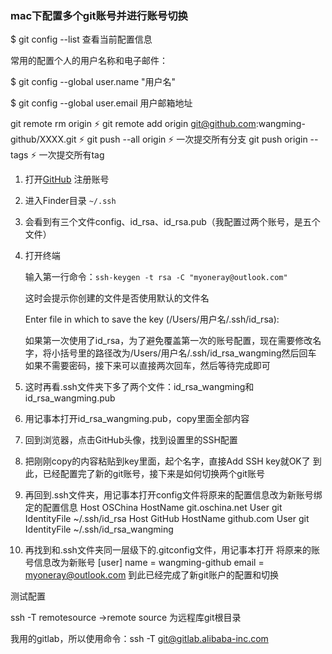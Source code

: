### mac下配置多个git账号并进行账号切换



$ git config --list 查看当前配置信息 

常用的配置个人的用户名称和电子邮件：

$ git config --global user.name "用户名"

$ git config --global user.email 用户邮箱地址



git    remote rm  origin  ⚡ 
git remote add origin git@github.com:wangming-github/XXXX.git ⚡ 
git push --all  origin ⚡     一次提交所有分支
git push origin --tags   ⚡  一次提交所有tag







1. 打开[GitHub](https://link.jianshu.com/?t=https://github.com) 注册账号

2. 进入Finder目录 `~/.ssh`

3. 会看到有三个文件config、id_rsa、id_rsa.pub（我配置过两个账号，是五个文件）

4. 打开终端 

   输入第一行命令：`ssh-keygen -t rsa -C "myoneray@outlook.com"`

   这时会提示你创建的文件是否使用默认的文件名

   Enter file in which to save the key (/Users/用户名/.ssh/id_rsa):

   如果第一次使用了id_rsa，为了避免覆盖第一次的账号配置，现在需要修改名字，将小括号里的路径改为/Users/用户名/.ssh/id_rsa_wangming然后回车
   如果不需要密码，接下来可以直接两次回车，然后等待完成即可

5. 这时再看.ssh文件夹下多了两个文件：id_rsa_wangming和id_rsa_wangming.pub

6. 用记事本打开id_rsa_wangming.pub，copy里面全部内容

7. 回到浏览器，点击GitHub头像，找到设置里的SSH配置

8. 把刚刚copy的内容粘贴到key里面，起个名字，直接Add SSH key就OK了
   到此，已经配置完了新的git账号，接下来是如何切换两个git账号

9. 再回到.ssh文件夹，用记事本打开config文件将原来的配置信息改为新账号绑定的配置信息
   Host OSChina
         HostName git.oschina.net
         User git
         IdentityFile ~/.ssh/id_rsa
   Host GitHub
         HostName github.com
         User git
         IdentityFile ~/.ssh/id_rsa_wangming

10. 再找到和.ssh文件夹同一层级下的.gitconfig文件，用记事本打开
  将原来的账号信息改为新账号
  [user]
      name = wangming-github
      email = myoneray@outlook.com
  到此已经完成了新git账户的配置和切换

测试配置

ssh -T remotesource   ->remote source 为远程库git根目录 

我用的gitlab，所以使用命令：ssh -T git@gitlab.alibaba-inc.com